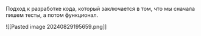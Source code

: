 Подход к разработке кода, который заключается в том, что мы сначала пишем тесты, а потом функционал.

![[Pasted image 20240829195659.png]]